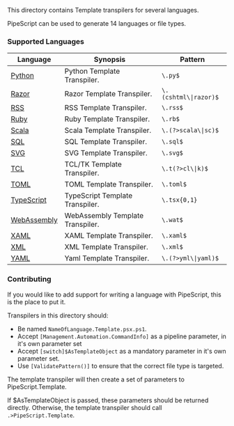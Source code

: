 This directory contains Template transpilers for several languages.

PipeScript can be used to generate 14 languages or file types.

### Supported Languages


|Language                                   |Synopsis                        |Pattern                  |
|-------------------------------------------|--------------------------------|-------------------------|
|[Python](Python.Template.psx.ps1)          |Python Template Transpiler.     |```\.py$```              |
|[Razor](Razor.Template.psx.ps1)            |Razor Template Transpiler.      |```\.(cshtml\\|razor)$```|
|[RSS](RSS.Template.psx.ps1)                |RSS Template Transpiler.        |```\.rss$```             |
|[Ruby](Ruby.Template.psx.ps1)              |Ruby Template Transpiler.       |```\.rb$```              |
|[Scala](Scala.Template.psx.ps1)            |Scala Template Transpiler.      |```\.(?>scala\\|sc)$```  |
|[SQL](SQL.Template.psx.ps1)                |SQL Template Transpiler.        |```\.sql$```             |
|[SVG](SVG.template.psx.ps1)                |SVG Template Transpiler.        |```\.svg$```             |
|[TCL](TCL.Template.psx.ps1)                |TCL/TK Template Transpiler.     |```\.t(?>cl\\|k)$```     |
|[TOML](TOML.Template.psx.ps1)              |TOML Template Transpiler.       |```\.toml$```            |
|[TypeScript](TypeScript.Template.psx.ps1)  |TypeScript Template Transpiler. |```\.tsx{0,1}```         |
|[WebAssembly](WebAssembly.Template.psx.ps1)|WebAssembly Template Transpiler.|```\.wat$```             |
|[XAML](XAML.Template.psx.ps1)              |XAML Template Transpiler.       |```\.xaml$```            |
|[XML](XML.Template.psx.ps1)                |XML Template Transpiler.        |```\.xml$```             |
|[YAML](YAML.Template.psx.ps1)              |Yaml Template Transpiler.       |```\.(?>yml\\|yaml)$```  |



### Contributing

If you would like to add support for writing a language with PipeScript, this is the place to put it.

Transpilers in this directory should:
* Be named `NameOfLanguage.Template.psx.ps1`.
* Accept `[Management.Automation.CommandInfo]` as a pipeline parameter, in it's own parameter set
* Accept `[switch]$AsTemplateObject` as a mandatory parameter in it's own parameter set.
* Use `[ValidatePattern()]` to ensure that the correct file type is targeted.

The template transpiler will then create a set of parameters to PipeScript.Template.

If $AsTemplateObject is passed, these parameters should be returned directly.
Otherwise, the template transpiler should call ```.>PipeScript.Template```.




